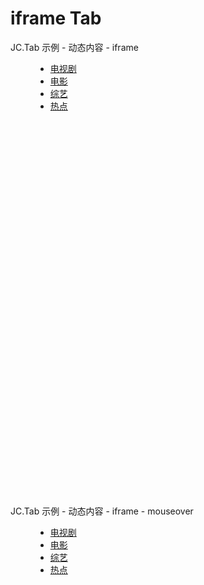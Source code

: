 # iframe Tab

<link href='{{path}}/res/default/style.css' rel='stylesheet' />
<style type='text/css'>
    .cclear{zoom:1;}
    .cclear:after{content:".";display:block;visibility:hidden;height:0;clear:both;}

    .error{ color: red; }
    input.error, select.error, textarea.error{ 
        background-color: #fce1e1;
        border: 1px solid #da9797;
        box-shadow: 0 none;
    }
    input[type=text], input[type=password]{ width: 200px; }

    dl.def > dd{
        margin: 10px 0;
    }

    dl.def > dd > button {
    }

    iframe.view-item{
        width: 97%; 
        margin: 0;
        padding: 0;
    }
</style>
<script>
    requirejs( [ 'module/JC.Tab/0.2/Tab' ], function( Tab ){
        JC.debug = true;
        JC.f.httpRequire();
    });

    function tabactive( _evt, _container, _tabIns ){
        var _label = $(this);
        JC.log( 'tab ', _evt.type, _label.html(), new Date().getTime() );
        if( JC.Tab.isAjax( _label ) && ! JC.Tab.isAjaxInited( _label ) ){
            _container.html( '<h2>内容加载中...</h2>' );
        }
    }

    function tabchange( _container, _tabIns ){
        var _label = $(this);
        JC.log( 'tab change: ', _label.html(), new Date().getTime() );
    }
</script>

<dl class="def">
    <dt>JC.Tab 示例 - 动态内容 - iframe</dt>
    <dd>
    <div class="le-tabview js_autoTab" 
        tabLabels="|ul.js_tabLabel > li > a" 
        tabContainers="|div.js_tabContent > iframe" 
        tabActiveClass="active" 
        tabLabelParent="li" 
        tabActiveCallback="tabactive" 
        tabChangeCallback="tabchange"
        tabQueryKey="tab1"
        tabTriggerDefault="true"
        >
        <ul class="le-tabs js_tabLabel">
            <li class="active"><a href="javascript:" tabIframeUrl="{{path}}/examples/data/test.php">电视剧</a></li>
            <li><a href="javascript:" tabIframeUrl="{{path}}/examples/data/test.php" >电影</a></li>
            <li><a href="javascript:" tabIframeUrl="{{path}}/examples/data/test.php"  >综艺</a></li>
            <li><a href="javascript:" tabIframeUrl="{{path}}/examples/data/test.php" >热点</a></li>
        </ul>
        <div class="views js_tabContent">
            <iframe class="view-item active" frameborder="0"></iframe>
            <iframe class="view-item " frameborder="0"></iframe>
            <iframe class="view-item " frameborder="0"></iframe>
            <iframe class="view-item " frameborder="0"></iframe>
        </div>
    </div>
    </dd>
</dl>

<dl class="def">
    <dt>JC.Tab 示例 - 动态内容 - iframe - mouseover</dt>
    <dd>
    <div class="le-tabview js_autoTab" 
        tabLabels="|ul.js_tabLabel > li > a" 
        tabContainers="|div.js_tabContent > iframe" 
        tabActiveClass="active" 
        tabLabelParent="li" 
        tabActiveCallback="tabactive" 
        tabChangeCallback="tabchange"
        tabTriggerDefault="true"
        tabQueryKey="tab2"
        tabactiveevent="mouseover"
        >
        <ul class="le-tabs js_tabLabel">
            <li class="active"><a href="javascript:" tabIframeUrl="{{path}}/examples/data/test.php">电视剧</a></li>
            <li><a href="javascript:" tabIframeUrl="{{path}}/examples/data/test.php" >电影</a></li>
            <li><a href="javascript:" tabIframeUrl="{{path}}/examples/data/test.php"  >综艺</a></li>
            <li><a href="javascript:" tabIframeUrl="{{path}}/examples/data/test.php" >热点</a></li>
        </ul>
        <div class="views js_tabContent">
            <iframe class="view-item active" frameborder="0"></iframe>
            <iframe class="view-item " frameborder="0"></iframe>
            <iframe class="view-item " frameborder="0"></iframe>
            <iframe class="view-item " frameborder="0"></iframe>
        </div>
    </div>
    </dd>
</dl>
